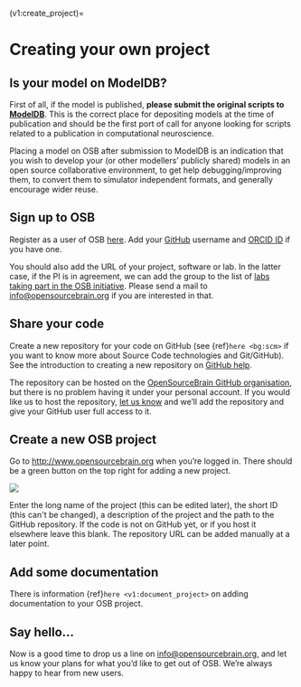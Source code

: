(v1:create_project)=
# Creating your own project

## Is your model on ModelDB?

First of all, if the model is published, **please submit the original scripts to [ModelDB](http://senselab.med.yale.edu/ModelDB/default.asp)**. This is the correct place for depositing models at the time of publication and should be the first port of call for anyone looking for scripts related to a publication in computational neuroscience.

Placing a model on OSB after submission to ModelDB is an indication that you wish to develop your (or other modellers’ publicly shared) models in an open source collaborative environment, to get help debugging/improving them, to convert them to simulator independent formats, and generally encourage wider reuse.

## Sign up to OSB

Register as a user of OSB [here](http://www.opensourcebrain.org/account/register).
Add your [GitHub](https://github.com/) username and [ORCID ID](https://orcid.org/) if you have one.

You should also add the URL of your project, software or lab.
In the latter case, if the PI is in agreement, we can add the group to the list of [labs taking part in the OSB initiative](http://www.opensourcebrain.org/about#who_about).
Please send a mail to info@opensourcebrain.org if you are interested in that.

## Share your code

Create a new repository for your code on GitHub (see {ref}`here <bg:scm>` if you want to know more about Source Code technologies and Git/GitHub).
See the introduction to creating a new repository on [GitHub help](https://help.github.com/articles/create-a-repo).

The repository can be hosted on the [OpenSourceBrain GitHub organisation](https://github.com/OpenSourceBrain), but there is no problem having it under your personal account. If you would like us to host the repository, <a href="mailto:info@opensourcebrain.org">let us know</a> and we’ll add the repository and give your GitHub user full access to it.

## Create a new OSB project

Go to http://www.opensourcebrain.org when you’re logged in. There should be a green button on the top right for adding a new project.

![](https://raw.githubusercontent.com/OpenSourceBrain/OSB_Documentation/master/resources/images/NewProject.png)

Enter the long name of the project (this can be edited later), the short ID (this can't be changed), a description of the project and the path to the GitHub repository. If the code is not on GitHub yet, or if you host it elsewhere leave this blank. The repository URL can be added manually at a later point.

## Add some documentation

There is information {ref}`here <v1:document_project>` on adding documentation to your OSB project.

## Say hello…

Now is a good time to drop us a line on info@opensourcebrain.org, and let us know your plans for what you’d like to get out of OSB. We’re always happy to hear from new users.
